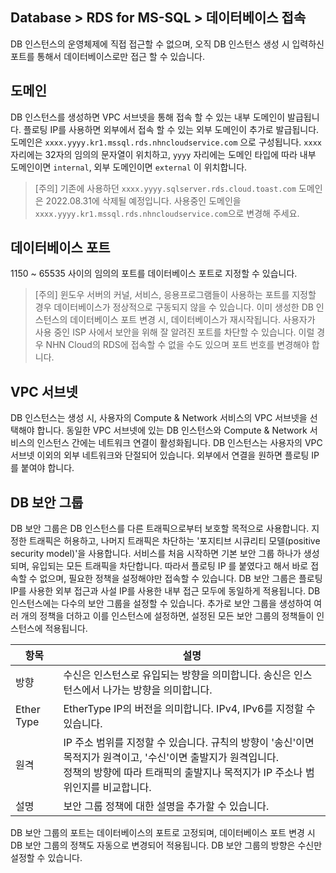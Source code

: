## Database > RDS for MS-SQL > 데이터베이스 접속

DB 인스턴스의 운영체제에 직접 접근할 수 없으며, 오직 DB 인스턴스 생성 시 입력하신 포트를 통해서 데이터베이스로만 접근 할 수 있습니다.

## 도메인

DB 인스턴스를 생성하면 VPC 서브넷을 통해 접속 할 수 있는 내부 도메인이 발급됩니다. 플로팅 IP를 사용하면 외부에서 접속 할 수 있는 외부 도메인이 추가로 발급됩니다.
도메인은 `xxxx.yyyy.kr1.mssql.rds.nhncloudservice.com` 으로 구성됩니다. `xxxx` 자리에는 32자의 임의의 문자열이 위치하고, `yyyy` 자리에는 도메인 타입에 따라 내부 도메인이면 `internal`, 외부 도메인이면 `external` 이 위치합니다. 

> [주의]
> 기존에 사용하던 `xxxx.yyyy.sqlserver.rds.cloud.toast.com` 도메인은 2022.08.31에 삭제될 예정입니다.
> 사용중인 도메인을 `xxxx.yyyy.kr1.mssql.rds.nhncloudservice.com`으로 변경해 주세요.

## 데이터베이스 포트

1150 ~ 65535 사이의 임의의 포트를 데이터베이스 포트로 지정할 수 있습니다.

> [주의]
> 윈도우 서버의 커널, 서비스, 응용프로그램들이 사용하는 포트를 지정할 경우 데이터베이스가 정상적으로 구동되지 않을 수 있습니다.
> 이미 생성한 DB 인스턴스의 데이터베이스 포트 변경 시, 데이터베이스가 재시작됩니다.
> 사용자가 사용 중인 ISP 사에서 보안을 위해 잘 알려진 포트를 차단할 수 있습니다. 이럴 경우 NHN Cloud의 RDS에 접속할 수 없을 수도 있으며 포트 번호를 변경해야 합니다.

## VPC 서브넷

DB 인스턴스는 생성 시, 사용자의 Compute & Network 서비스의 VPC 서브넷을 선택해야 합니다.
동일한 VPC 서브넷에 있는 DB 인스턴스와 Compute & Network 서비스의 인스턴스 간에는 네트워크 연결이 활성화됩니다.
DB 인스턴스는 사용자의 VPC 서브넷 이외의 외부 네트워크와 단절되어 있습니다. 외부에서 연결을 원하면 플로팅 IP 를 붙여야 합니다.

## DB 보안 그룹

DB 보안 그룹은 DB 인스턴스를 다른 트래픽으로부터 보호할 목적으로 사용합니다. 지정한 트래픽은 허용하고, 나머지 트래픽은 차단하는 '포지티브 시큐리티 모델(positive security model)'을 사용합니다. 
서비스를 처음 시작하면 기본 보안 그룹 하나가 생성되며, 유입되는 모든 트래픽을 차단합니다. 따라서 플로팅 IP 를 붙였다고 해서 바로 접속할 수 없으며, 필요한 정책을 설정해야만 접속할 수 있습니다.
DB 보안 그룹은 플로팅 IP를 사용한 외부 접근과 사설 IP를 사용한 내부 접근 모두에 동일하게 적용됩니다.
DB 인스턴스에는 다수의 보안 그룹을 설정할 수 있습니다. 추가로 보안 그룹을 생성하여 여러 개의 정책을 더하고 이를 인스턴스에 설정하면, 설정된 모든 보안 그룹의 정책들이 인스턴스에 적용됩니다.

| 항목        | 설명                                                         |
| ----------- | ------------------------------------------------------------ |
| 방향        | 수신은 인스턴스로 유입되는 방향을 의미합니다. 송신은 인스턴스에서 나가는 방향을 의미합니다. |
| Ether Type  | EtherType IP의 버전을 의미합니다. IPv4, IPv6를 지정할 수 있습니다. |
| 원격        | IP 주소 범위를 지정할 수 있습니다. 규칙의 방향이 '송신'이면 목적지가 원격이고, '수신'이면 출발지가 원격입니다. <br>정책의 방향에 따라 트래픽의 출발지나 목적지가 IP 주소나 범위인지를 비교합니다. |
| 설명        | 보안 그룹 정책에 대한 설명을 추가할 수 있습니다.         |

DB 보안 그룹의 포트는 데이터베이스의 포트로 고정되며, 데이터베이스 포트 변경 시 DB 보안 그룹의 정책도 자동으로 변경되어 적용됩니다.
DB 보안 그룹의 방향은 수신만 설정할 수 있습니다.